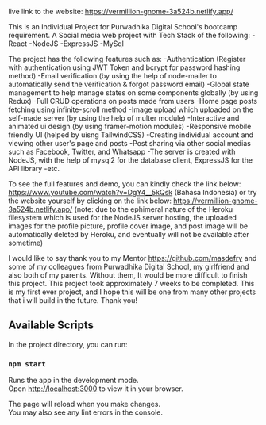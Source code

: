 live link to the website:
https://vermillion-gnome-3a524b.netlify.app/

This is an Individual Project for Purwadhika Digital School's bootcamp requirement. A Social media web project with Tech Stack of the following:
-React
-NodeJS
-ExpressJS
-MySql

The project has the following features such as:
-Authentication (Register with authentication using JWT Token and bcrypt for password hashing method)
-Email verification (by using the help of node-mailer to automatically send the verification & forgot password email)
-Global state management to help manage states on some components globally (by using Redux)
-Full CRUD operations on posts made from users
-Home page posts fetching using infinite-scroll method
-Image upload which uploaded on the self-made server (by using the help of multer module)
-Interactive and animated ui design (by using framer-motion modules)
-Responsive mobile friendly UI (helped by uisng TailwindCSS)
-Creating individual account and viewing other user's page and posts
-Post sharing via other social medias such as Facebook, Twitter, and Whatsapp
-The server is created with NodeJS, with the help of mysql2 for the database client, ExpressJS for the API library
-etc.

To see the full features and demo, you can kindly check the link below:
https://www.youtube.com/watch?v=DgY4__5kQsk (Bahasa Indonesia)
or try the website yourself by clicking on the link below:
https://vermillion-gnome-3a524b.netlify.app/
(note: due to the ephimeral nature of the Heroku filesystem which is used for the NodeJS server hosting, the uploaded images for the profile picture, profile cover image, and post image will be automatically deleted by Heroku, and eventually will not be available after sometime)

I would like to say thank you to my Mentor https://github.com/masdefry and some of my colleagues from Purwadhika Digital School, my girlfriend and also both of my parents. Without them, It would be more difficult to finish this project.
This project took approximately 7 weeks to be completed. This is my first ever project, and I hope this will be one from many other projects that i will build in the future. Thank you!

## Available Scripts

In the project directory, you can run:

### `npm start`

Runs the app in the development mode.\
Open [http://localhost:3000](http://localhost:3000) to view it in your browser.

The page will reload when you make changes.\
You may also see any lint errors in the console.
